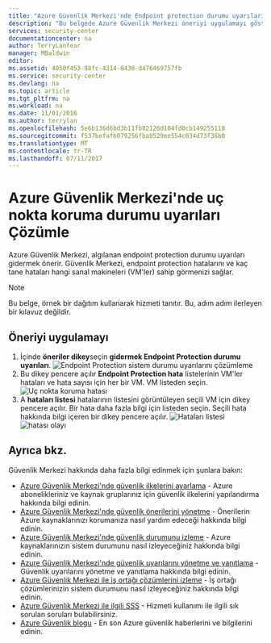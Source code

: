 ```yaml
---
title: "Azure Güvenlik Merkezi'nde Endpoint protection durumu uyarıları gidermek | Microsoft Docs"
description: "Bu belgede Azure Güvenlik Merkezi öneriyi uygulamayı gösterilmiştir ** çözmek Endpoint Protection durumu uyarıları **."
services: security-center
documentationcenter: na
author: TerryLanfear
manager: MBaldwin
editor: 
ms.assetid: 4050f453-98fc-4314-8438-d476469757fb
ms.service: security-center
ms.devlang: na
ms.topic: article
ms.tgt_pltfrm: na
ms.workload: na
ms.date: 11/01/2016
ms.author: terrylan
ms.openlocfilehash: 5e6b136d6bd3b11fb82126d104fd0cb149255118
ms.sourcegitcommit: f537befafb079256fba0529ee554c034d73f36b0
ms.translationtype: MT
ms.contentlocale: tr-TR
ms.lasthandoff: 07/11/2017
---
```

# <a name="resolve-endpoint-protection-health-alerts-in-azure-security-center"></a>Azure Güvenlik Merkezi'nde uç nokta koruma durumu uyarıları Çözümle
Azure Güvenlik Merkezi, algılanan endpoint protection durumu uyarıları gidermek önerir.  Güvenlik Merkezi, endpoint protection hatalarını ve kaç tane hataları hangi sanal makineleri (VM'ler) sahip görmenizi sağlar.

> [!NOTE]
> Bu belge, örnek bir dağıtım kullanarak hizmeti tanıtır. Bu, adım adım ilerleyen bir kılavuz değildir.
> 
> 

## <a name="implement-the-recommendation"></a>Öneriyi uygulamayı
1. İçinde **öneriler dikey**seçin **gidermek Endpoint Protection durumu uyarıları**.
   ![Endpoint Protection sistem durumu uyarılarını çözümleme][1]
2. Bu dikey pencere açılır **Endpoint Protection hata** listelerinin VM'ler hataları ve hata sayısı için her bir VM. VM listeden seçin.
   ![Uç nokta koruma hatası][2]
3. A **hataları listesi** hatalarının listesini görüntüleyen seçili VM için dikey pencere açılır. Bir hata daha fazla bilgi için listeden seçin. Seçili hata hakkında bilgi içeren bir dikey pencere açılır.
   ![Hataları listesi][3]
   ![hatası olayı][4]

## <a name="see-also"></a>Ayrıca bkz.
Güvenlik Merkezi hakkında daha fazla bilgi edinmek için şunlara bakın:

* [Azure Güvenlik Merkezi'nde güvenlik ilkelerini ayarlama](security-center-policies.md) - Azure abonelikleriniz ve kaynak gruplarınız için güvenlik ilkelerini yapılandırma hakkında bilgi edinin.
* [Azure Güvenlik Merkezi'nde güvenlik önerilerini yönetme](security-center-recommendations.md) - Önerilerin Azure kaynaklarınızı korumanıza nasıl yardım edeceği hakkında bilgi edinin.
* [Azure Güvenlik Merkezi'nde güvenlik durumunu izleme](security-center-monitoring.md) - Azure kaynaklarınızın sistem durumunu nasıl izleyeceğiniz hakkında bilgi edinin.
* [Azure Güvenlik Merkezi'nde güvenlik uyarılarını yönetme ve yanıtlama](security-center-managing-and-responding-alerts.md) - Güvenlik uyarılarını yönetme ve yanıtlama hakkında bilgi edinin.
* [Azure Güvenlik Merkezi ile iş ortağı çözümlerini izleme](security-center-partner-solutions.md) - İş ortağı çözümlerinizin sistem durumunu nasıl izleyeceğiniz hakkında bilgi edinin.
* [Azure Güvenlik Merkezi ile ilgili SSS](security-center-faq.md) - Hizmeti kullanımı ile ilgili sık sorulan soruları bulabilirsiniz.
* [Azure Güvenlik blogu](http://blogs.msdn.com/b/azuresecurity/) - En son Azure güvenlik haberlerini ve bilgilerini edinin.

<!--Image references-->
[1]: ./media/security-center-resolve-endpoint-protection/resolve-endpoint-protection.png
[2]: ./media/security-center-resolve-endpoint-protection/endpoint-protection-failure.png
[3]: ./media/security-center-resolve-endpoint-protection/failure-list.png
[4]: ./media/security-center-resolve-endpoint-protection/failure-event.png
